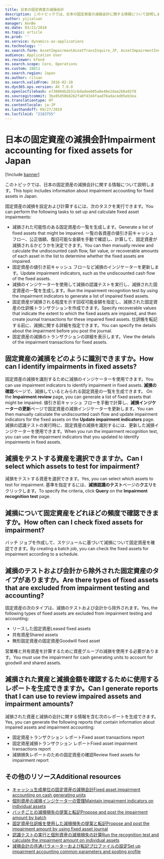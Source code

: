 ```yaml
---
title: 日本の固定資産の減損会計
description: このトピックでは、日本の固定資産の減損会計に関する情報について説明します。
author: yijialuan
manager: AnnBe
ms.date: 03/21/2018
ms.topic: article
ms.prod: ''
ms.service: dynamics-ax-applications
ms.technology: ''
ms.search.form: AssetImpairmentAssetTransInquire_JP, AssetImpairmentIndicator_JP, AssetImpairmentManageTestResult_JP
audience: Application User
ms.reviewer: kfend
ms.search.scope: Core, Operations
ms.custom: 28811
ms.search.region: Japan
ms.author: riluan
ms.search.validFrom: 2016-02-28
ms.dyn365.ops.version: AX 7.0.0
ms.openlocfilehash: e730804b2b31cbdadeeb05a0e48e2daa2b8a92f8
ms.sourcegitcommit: 3ba95d50b8262fa0f43d4faad76adac4d05eb3ea
ms.translationtype: HT
ms.contentlocale: ja-JP
ms.lasthandoff: 09/27/2019
ms.locfileid: "2183755"
---
```

# <a name="impairment-accounting-for-fixed-assets-for-japan"></a><span data-ttu-id="5428b-103">日本の固定資産の減損会計</span><span class="sxs-lookup"><span data-stu-id="5428b-103">Impairment accounting for fixed assets for Japan</span></span>

[!include [banner](../includes/banner.md)]

<span data-ttu-id="5428b-104">このトピックでは、日本の固定資産の減損会計に関する情報について説明します。</span><span class="sxs-lookup"><span data-stu-id="5428b-104">This topic includes information about impairment accounting for fixed assets in Japan.</span></span>

<span data-ttu-id="5428b-105">固定資産の減損を設定および計算するには、次のタスクを実行できます。</span><span class="sxs-lookup"><span data-stu-id="5428b-105">You can perform the following tasks to set up and calculate fixed asset impairments:</span></span>

-   <span data-ttu-id="5428b-106">減損された可能性のある固定資産の一覧を生成します。</span><span class="sxs-lookup"><span data-stu-id="5428b-106">Generate a list of fixed assets that might be impaired.</span></span> <span data-ttu-id="5428b-107">一覧の各資産の値引き前キャッシュ フロー、公正価額、復旧可能な金額を手動で確認し、計算して、固定資産が減損されるかどうかを決定できます。</span><span class="sxs-lookup"><span data-stu-id="5428b-107">You can then manually review and calculate the undiscounted cash flow, fair value, or recoverable amounts of each asset in the list to determine whether the fixed assets are impaired.</span></span>
-   <span data-ttu-id="5428b-108">固定資産の値引き前キャッシュ フローなど減損のインジケーターを更新します。</span><span class="sxs-lookup"><span data-stu-id="5428b-108">Update impairment indicators, such as the undiscounted cash flow of the fixed assets.</span></span>
-   <span data-ttu-id="5428b-109">減損のインジケーターを使用して減損の認識テストを実行し、減損された固定資産の一覧を生成します。</span><span class="sxs-lookup"><span data-stu-id="5428b-109">Run the impairment recognition test by using the impairment indicators to generate a list of impaired fixed assets.</span></span>
-   <span data-ttu-id="5428b-110">固定資産が減損される程度を示す回収可能金額を指定し、減損された固定資産の仕訳帳トランザクションを作成できます。</span><span class="sxs-lookup"><span data-stu-id="5428b-110">Specify recoverable values that indicate the extent to which the fixed assets are impaired, and then create journal transactions for these impaired fixed assets.</span></span> <span data-ttu-id="5428b-111">仕訳帳を転記する前に、減損に関する詳細を指定できます。</span><span class="sxs-lookup"><span data-stu-id="5428b-111">You can specify the details about the impairment before you post the journal.</span></span>
-   <span data-ttu-id="5428b-112">固定資産の減損のトランザクションの詳細を表示します。</span><span class="sxs-lookup"><span data-stu-id="5428b-112">View the details of the impairment transactions for fixed assets.</span></span>

## <a name="how-can-i-identify-impairments-in-fixed-assets"></a><span data-ttu-id="5428b-113">固定資産の減損をどのように識別できますか。</span><span class="sxs-lookup"><span data-stu-id="5428b-113">How can I identify impairments in fixed assets?</span></span>
<span data-ttu-id="5428b-114">固定資産の減損を識別するために減損のインジケーターを使用できます。</span><span class="sxs-lookup"><span data-stu-id="5428b-114">You can use impairment indicators to identify impairment in fixed assets.</span></span><span data-ttu-id="5428b-115"> **減損の確認**ページで、減損しているとみられる固定資産の一覧を生成できます。</span><span class="sxs-lookup"><span data-stu-id="5428b-115"> On the **Impairment review** page, you can generate a list of fixed assets that might be impaired.</span></span> <span data-ttu-id="5428b-116">値引き前キャッシュ フローを手動で計算し、**減損インジケーターの更新**ページで固定資産の減損インジケーターを更新します。</span><span class="sxs-lookup"><span data-stu-id="5428b-116">You can then manually calculate the undiscounted cash flow and update impairment indicators for the fixed assets on the **Update impairment indicators** page.</span></span> <span data-ttu-id="5428b-117">減損の認識テストの実行時に、固定資産の減損を識別するには、更新した減損インジケーターを使用できます。</span><span class="sxs-lookup"><span data-stu-id="5428b-117">When you run the impairment recognition test, you can use the impairment indicators that you updated to identify impairments in fixed assets.</span></span>

## <a name="can-i-select-which-assets-to-test-for-impairment"></a><span data-ttu-id="5428b-118">減損をテストする資産を選択できますか。</span><span class="sxs-lookup"><span data-stu-id="5428b-118">Can I select which assets to test for impairment?</span></span>
<span data-ttu-id="5428b-119">減損をテストする資産を選択できます。</span><span class="sxs-lookup"><span data-stu-id="5428b-119">Yes, you can select which assets to test for impairment.</span></span> <span data-ttu-id="5428b-120">基準を指定するには、**減損認識のテスト**ページの**クエリ**をクリックします。</span><span class="sxs-lookup"><span data-stu-id="5428b-120">To specify the criteria, click **Query** on the **Impairment recognition test** page.</span></span>

## <a name="how-often-can-i-check-fixed-assets-for-impairment"></a><span data-ttu-id="5428b-121">減損について固定資産をどれほどの頻度で確認できますか。</span><span class="sxs-lookup"><span data-stu-id="5428b-121">How often can I check fixed assets for impairment?</span></span>
<span data-ttu-id="5428b-122">バッチ ジョブを作成して、スケジュールに基づいて減損について固定資産を確認できます。</span><span class="sxs-lookup"><span data-stu-id="5428b-122">By creating a batch job, you can check the fixed assets for impairment according to a schedule.</span></span>

## <a name="are-there-types-of-fixed-assets-that-are-excluded-from-impairment-testing-and-accounting"></a><span data-ttu-id="5428b-123">減損のテストおよび会計から除外された固定資産のタイプがありますか。</span><span class="sxs-lookup"><span data-stu-id="5428b-123">Are there types of fixed assets that are excluded from impairment testing and accounting?</span></span>
<span data-ttu-id="5428b-124">固定資産の次のタイプは、減損のテストおよび会計から除外されます。</span><span class="sxs-lookup"><span data-stu-id="5428b-124">Yes, the following types of fixed assets are excluded from impairment testing and accounting:</span></span>

-   <span data-ttu-id="5428b-125">リースした固定資産</span><span class="sxs-lookup"><span data-stu-id="5428b-125">Leased fixed assets</span></span>
-   <span data-ttu-id="5428b-126">共有資産</span><span class="sxs-lookup"><span data-stu-id="5428b-126">Shared assets</span></span>
-   <span data-ttu-id="5428b-127">無形固定資産の固定資産</span><span class="sxs-lookup"><span data-stu-id="5428b-127">Goodwill fixed asset</span></span>

<span data-ttu-id="5428b-128">営業権と共有資産を計算するために資産グループの減損を使用する必要があります。</span><span class="sxs-lookup"><span data-stu-id="5428b-128">You must use the impairment for cash generating units to account for goodwill and shared assets.</span></span>

## <a name="can-i-generate-reports-that-i-can-use-to-review-impaired-assets-and-impairment-amounts"></a><span data-ttu-id="5428b-129">減損された資産と減損金額を確認するために使用するレポートを生成できますか。</span><span class="sxs-lookup"><span data-stu-id="5428b-129">Can I generate reports that I can use to review impaired assets and impairment amounts?</span></span>
<span data-ttu-id="5428b-130">減損された資産と減損の会計に関する情報を含む次のレポートを生成できます。</span><span class="sxs-lookup"><span data-stu-id="5428b-130">Yes, you can generate the following reports that contain information about impaired assets and impairment accounting:</span></span>

-   <span data-ttu-id="5428b-131">固定資産トランザクション レポート</span><span class="sxs-lookup"><span data-stu-id="5428b-131">Fixed asset transactions report</span></span>
-   <span data-ttu-id="5428b-132">固定資産減損トランザクション レポート</span><span class="sxs-lookup"><span data-stu-id="5428b-132">Fixed asset impairment transactions report</span></span>
-   <span data-ttu-id="5428b-133">減損損失レポートのための固定資産の確認</span><span class="sxs-lookup"><span data-stu-id="5428b-133">Review fixed assets for impairment report</span></span>

## <a name="additional-resources"></a><span data-ttu-id="5428b-134">その他のリソース</span><span class="sxs-lookup"><span data-stu-id="5428b-134">Additional resources</span></span>
- [<span data-ttu-id="5428b-135">キャッシュ生成単位の固定資産の減損会計</span><span class="sxs-lookup"><span data-stu-id="5428b-135">Fixed asset impairment accounting on cash generating units</span></span>](apac-jpn-impairment-accounting-cash-generating-unit.md)
- [<span data-ttu-id="5428b-136">個別資産の減損インジケーターの管理</span><span class="sxs-lookup"><span data-stu-id="5428b-136">Maintain impairment indicators on individual assets</span></span>](./tasks/maintain-impairment-indicators-individual-assets.md)
- [<span data-ttu-id="5428b-137">バッチごとの減損損失の提案と転記</span><span class="sxs-lookup"><span data-stu-id="5428b-137">Propose and post the impairment amount by batch</span></span>](./tasks/propose-post-impairment-amount-batch.md)
- [<span data-ttu-id="5428b-138">固定資産仕訳帳を使用した減損損失の提案と転記</span><span class="sxs-lookup"><span data-stu-id="5428b-138">Propose and post the impairment amount by using fixed asset journal</span></span>](./tasks/propose-post-impairment-amount-fixed-asset-journal.md)
- [<span data-ttu-id="5428b-139">認識テストの実行と個別資産の減損損失の計算</span><span class="sxs-lookup"><span data-stu-id="5428b-139">Run the recognition test and calculate the impairment amount on individual assets</span></span>](./tasks/run-recognition-test-calculate.md)
- [<span data-ttu-id="5428b-140">減損会計の共通パラメーターおよび転記プロファイルの設定</span><span class="sxs-lookup"><span data-stu-id="5428b-140">Set up impairment accounting common parameters and posting profile</span></span>](./tasks/impairment-accounting.md)



